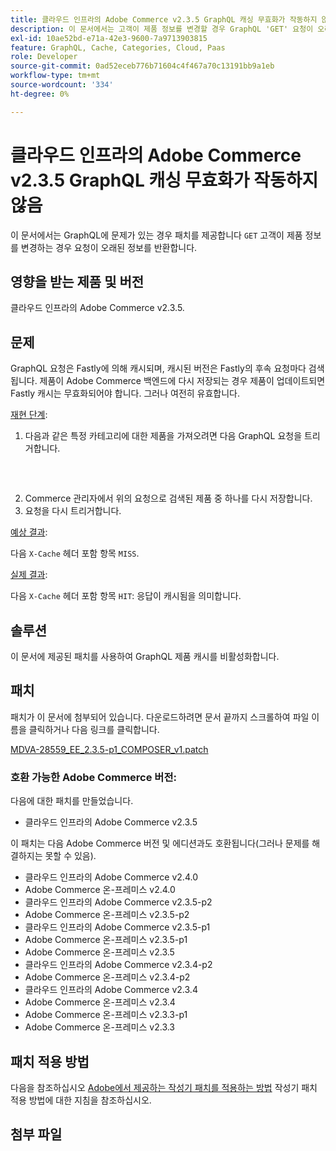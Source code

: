 ```yaml
---
title: 클라우드 인프라의 Adobe Commerce v2.3.5 GraphQL 캐싱 무효화가 작동하지 않음
description: 이 문서에서는 고객이 제품 정보를 변경할 경우 GraphQL 'GET' 요청이 오래된 정보를 반환하는 문제에 대한 패치를 제공합니다.
exl-id: 10ae52bd-e71a-42e3-9600-7a9713903815
feature: GraphQL, Cache, Categories, Cloud, Paas
role: Developer
source-git-commit: 0ad52eceb776b71604c4f467a70c13191bb9a1eb
workflow-type: tm+mt
source-wordcount: '334'
ht-degree: 0%

---
```


# 클라우드 인프라의 Adobe Commerce v2.3.5 GraphQL 캐싱 무효화가 작동하지 않음

이 문서에서는 GraphQL에 문제가 있는 경우 패치를 제공합니다 `GET` 고객이 제품 정보를 변경하는 경우 요청이 오래된 정보를 반환합니다.

## 영향을 받는 제품 및 버전

클라우드 인프라의 Adobe Commerce v2.3.5.

## 문제

GraphQL 요청은 Fastly에 의해 캐시되며, 캐시된 버전은 Fastly의 후속 요청마다 검색됩니다. 제품이 Adobe Commerce 백엔드에 다시 저장되는 경우 제품이 업데이트되면 Fastly 캐시는 무효화되어야 합니다. 그러나 여전히 유효합니다.

<u>재현 단계</u>:

1. 다음과 같은 특정 카테고리에 대한 제품을 가져오려면 다음 GraphQL 요청을 트리거합니다.
   <pre><magento2-server>
    </pre>
1. Commerce 관리자에서 위의 요청으로 검색된 제품 중 하나를 다시 저장합니다.
1. 요청을 다시 트리거합니다.

<u>예상 결과</u>:

다음 `X-Cache` 헤더 포함 항목 `MISS`.

<u>실제 결과</u>:

다음 `X-Cache` 헤더 포함 항목 `HIT`: 응답이 캐시됨을 의미합니다.

## 솔루션

이 문서에 제공된 패치를 사용하여 GraphQL 제품 캐시를 비활성화합니다.

## 패치

패치가 이 문서에 첨부되어 있습니다. 다운로드하려면 문서 끝까지 스크롤하여 파일 이름을 클릭하거나 다음 링크를 클릭합니다.

[MDVA-28559\_EE\_2.3.5-p1\_COMPOSER\_v1.patch](assets/MDVA-28559_EE_2.3.5-p1_v1.composer.patch.zip)

### 호환 가능한 Adobe Commerce 버전:

다음에 대한 패치를 만들었습니다.

* 클라우드 인프라의 Adobe Commerce v2.3.5

이 패치는 다음 Adobe Commerce 버전 및 에디션과도 호환됩니다(그러나 문제를 해결하지는 못할 수 있음).

* 클라우드 인프라의 Adobe Commerce v2.4.0
* Adobe Commerce 온-프레미스 v2.4.0
* 클라우드 인프라의 Adobe Commerce v2.3.5-p2
* Adobe Commerce 온-프레미스 v2.3.5-p2
* 클라우드 인프라의 Adobe Commerce v2.3.5-p1
* Adobe Commerce 온-프레미스 v2.3.5-p1
* Adobe Commerce 온-프레미스 v2.3.5
* 클라우드 인프라의 Adobe Commerce v2.3.4-p2
* Adobe Commerce 온-프레미스 v2.3.4-p2
* 클라우드 인프라의 Adobe Commerce v2.3.4
* Adobe Commerce 온-프레미스 v2.3.4
* Adobe Commerce 온-프레미스 v2.3.3-p1
* Adobe Commerce 온-프레미스 v2.3.3

## 패치 적용 방법

다음을 참조하십시오 [Adobe에서 제공하는 작성기 패치를 적용하는 방법](/help/how-to/general/how-to-apply-a-composer-patch-provided-by-magento.md) 작성기 패치 적용 방법에 대한 지침을 참조하십시오.

## 첨부 파일
